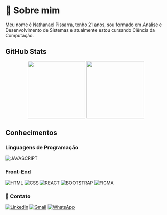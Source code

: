 # 🚀 Sobre mim

Meu nome é Nathanael Pissarra, tenho 21 anos, sou formado em Análise e Desenvolvimento de Sistemas e atualmente estou cursando Ciência da Computação.

## GitHub Stats

<div align="center">
  <img height="180em" src="https://github-readme-stats.vercel.app/api?username=ntpissarra&show_icons=true&theme=radical&include_all_commits=true&count_private=true"/>
  <img height="180em" src="https://github-readme-stats.vercel.app/api/top-langs/?username=ntpissarra&layout=compact&langs_count=7&theme=radical"/>
</div>

## Conhecimentos

### Linguagens de Programação

![JAVASCRIPT](https://img.shields.io/badge/JavaScript-F7DF1E?style=for-the-badge&logo=javascript&logoColor=black)

### Front-End

![HTML](https://img.shields.io/badge/HTML5-E34F26?style=for-the-badge&logo=html5&logoColor=white)
![CSS](https://img.shields.io/badge/CSS3-1572B6?style=for-the-badge&logo=css3&logoColor=white)
![REACT](https://img.shields.io/badge/React-20232A?style=for-the-badge&logo=react&logoColor=61DAFB)
![BOOTSTRAP](https://img.shields.io/badge/Bootstrap-563D7C?style=for-the-badge&logo=bootstrap&logoColor=white)
![FIGMA](https://img.shields.io/badge/Figma-F24E1E?style=for-the-badge&logo=figma&logoColor=white)

### 📱 Contato

[![Linkedin](https://img.shields.io/badge/LinkedIn-0077B5?style=for-the-badge&logo=linkedin&logoColor=white)](https://www.linkedin.com/in/nathanael-pissarra-516993203/)
[![Gmail](https://img.shields.io/badge/Gmail-D14836?style=for-the-badge&logo=gmail&logoColor=white)](https://mail.google.com/mail/?view=cm&fs=1&to=nacopissarra@gmail.com)
[![WhatsApp](https://img.shields.io/badge/WhatsApp-25D366?style=for-the-badge&logo=whatsapp&logoColor=white)](https://wa.me/+5521966101855)
